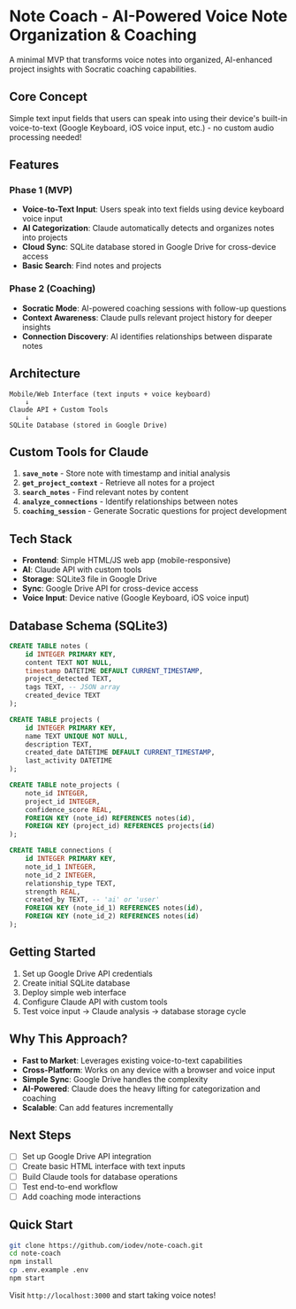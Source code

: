 # Note Coach - AI-Powered Voice Note Organization & Coaching

A minimal MVP that transforms voice notes into organized, AI-enhanced project insights with Socratic coaching capabilities.

## Core Concept

Simple text input fields that users can speak into using their device's built-in voice-to-text (Google Keyboard, iOS voice input, etc.) - no custom audio processing needed!

## Features

### Phase 1 (MVP)
- **Voice-to-Text Input**: Users speak into text fields using device keyboard voice input
- **AI Categorization**: Claude automatically detects and organizes notes into projects
- **Cloud Sync**: SQLite database stored in Google Drive for cross-device access
- **Basic Search**: Find notes and projects

### Phase 2 (Coaching)
- **Socratic Mode**: AI-powered coaching sessions with follow-up questions
- **Context Awareness**: Claude pulls relevant project history for deeper insights
- **Connection Discovery**: AI identifies relationships between disparate notes

## Architecture

```
Mobile/Web Interface (text inputs + voice keyboard)
    ↓
Claude API + Custom Tools
    ↓
SQLite Database (stored in Google Drive)
```

## Custom Tools for Claude

1. **`save_note`** - Store note with timestamp and initial analysis
2. **`get_project_context`** - Retrieve all notes for a project
3. **`search_notes`** - Find relevant notes by content
4. **`analyze_connections`** - Identify relationships between notes
5. **`coaching_session`** - Generate Socratic questions for project development

## Tech Stack

- **Frontend**: Simple HTML/JS web app (mobile-responsive)
- **AI**: Claude API with custom tools
- **Storage**: SQLite3 file in Google Drive
- **Sync**: Google Drive API for cross-device access
- **Voice Input**: Device native (Google Keyboard, iOS voice input)

## Database Schema (SQLite3)

```sql
CREATE TABLE notes (
    id INTEGER PRIMARY KEY,
    content TEXT NOT NULL,
    timestamp DATETIME DEFAULT CURRENT_TIMESTAMP,
    project_detected TEXT,
    tags TEXT, -- JSON array
    created_device TEXT
);

CREATE TABLE projects (
    id INTEGER PRIMARY KEY,
    name TEXT UNIQUE NOT NULL,
    description TEXT,
    created_date DATETIME DEFAULT CURRENT_TIMESTAMP,
    last_activity DATETIME
);

CREATE TABLE note_projects (
    note_id INTEGER,
    project_id INTEGER,
    confidence_score REAL,
    FOREIGN KEY (note_id) REFERENCES notes(id),
    FOREIGN KEY (project_id) REFERENCES projects(id)
);

CREATE TABLE connections (
    id INTEGER PRIMARY KEY,
    note_id_1 INTEGER,
    note_id_2 INTEGER,
    relationship_type TEXT,
    strength REAL,
    created_by TEXT, -- 'ai' or 'user'
    FOREIGN KEY (note_id_1) REFERENCES notes(id),
    FOREIGN KEY (note_id_2) REFERENCES notes(id)
);
```

## Getting Started

1. Set up Google Drive API credentials
2. Create initial SQLite database
3. Deploy simple web interface
4. Configure Claude API with custom tools
5. Test voice input → Claude analysis → database storage cycle

## Why This Approach?

- **Fast to Market**: Leverages existing voice-to-text capabilities
- **Cross-Platform**: Works on any device with a browser and voice input
- **Simple Sync**: Google Drive handles the complexity
- **AI-Powered**: Claude does the heavy lifting for categorization and coaching
- **Scalable**: Can add features incrementally

## Next Steps

- [ ] Set up Google Drive API integration
- [ ] Create basic HTML interface with text inputs
- [ ] Build Claude tools for database operations
- [ ] Test end-to-end workflow
- [ ] Add coaching mode interactions

## Quick Start

```bash
git clone https://github.com/iodev/note-coach.git
cd note-coach
npm install
cp .env.example .env
npm start
```

Visit `http://localhost:3000` and start taking voice notes!
